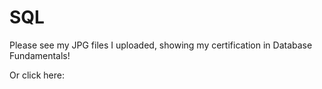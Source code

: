 # SQL
Please see my JPG files I uploaded, showing my certification in Database Fundamentals!

Or click here: <a href= "https://github.com/jordan-hearty/SQL/blob/master/MTA_certificate.JPG">
